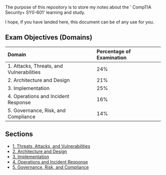 The purpose of this repository is to store my notes about the ' CompTIA Security+ SY0-601' learning and study.

I hope, if you have landed here, this document can be of any use for you.

## Exam Objectives (Domains)

| Domain                                    | Percentage of Examination |
|:------------------------------------------| :-------------------------|
| 1. Attacks, Threats, and Vulnerabilities | 24%                       |
| 2. Architecture and Design               | 21%                       |
| 3. Implementation                        | 25%                       |
| 4. Operations and Incident Response      | 16%                       |
| 5. Governance, Risk, and Compliance      | 14%                       |

## Sections

* [1. Threats, Attacks, and Vulnerabilities](./1.%20Attacks%2C%20Threats%2C%20and%20Vulnerabilities/Readme.md)
* [2. Architecture and Design](./2.%20Architecture%20and%20Design/Readme.md)
* [3. Implementation](./3.0%20Implementation/Readme.md)
* [4. Operations and Incident Response](./4.%20Operations%20and%20Incident%20Response/Readme.md)
* [5. Governance, Risk, and Compliance](./5.%20Governance%2C%20Risk%2C%20and%20Compliance/Readme.md)
